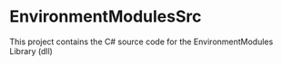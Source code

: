 # EnvironmentModulesSrc
This project contains the C# source code for the EnvironmentModules Library (dll)
